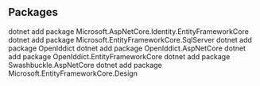 #


## Packages

dotnet add package Microsoft.AspNetCore.Identity.EntityFrameworkCore
dotnet add package Microsoft.EntityFrameworkCore.SqlServer
dotnet add package OpenIddict
dotnet add package OpenIddict.AspNetCore
dotnet add package OpenIddict.EntityFrameworkCore
dotnet add package Swashbuckle.AspNetCore
dotnet add package Microsoft.EntityFrameworkCore.Design
###